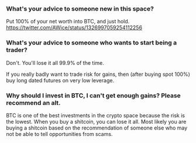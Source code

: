 ### What's your advice to someone new in this space?

Put 100% of your net worth into BTC, and just hold.
https://twitter.com/AWice/status/1326997059254112256

### What's your advice to someone who wants to start being a trader?

Don't.  You'll lose it all 99.9% of the time.

If you really badly want to trade risk for gains, then (after buying spot 100%)
buy long dated futures on very low leverage.

### Why should I invest in BTC, I can't get enough gains?  Please recommend an alt.

BTC is one of the best investments in the crypto space because the risk is the lowest.
When you buy a shitcoin, you can lose it all.  Most likely you are buying a shitcoin based on the recommendation of someone else who may not be able to tell opportunities from scams.

